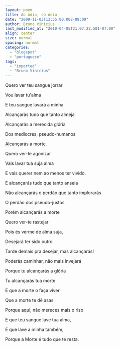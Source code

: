 ```yaml
---
layout: poem
title: Ao ódio, só ódio
date: "2009-11-03T13:55:00.002-08:00"
author: Bruno Vinícius
last_modified_at: "2010-04-05T21:07:22.501-07:00"
align: center
size: normal
spacing: normal
categories:
  - "blogspot"
  - "portuguese"
tags:
  - "imported"
  - "Bruno Vinícius"
---
```


Quero ver teu sangue jorrar

Vou lavar tu'alma

E teu sangue lavará a minha

Alcançarás tudo que tanto almeja

Alcançarás a merecida glória

Dos medíocres, pseudo-humanos

Alcançarás a morte.

Quero ver-te agonizar

Vais lavar tua suja alma

E vais querer nem ao menos ter vivido.

E alcançarás tudo que tanto anseia

Não alcançarás o perdão que tanto implorarás

O perdão dos pseudo-justos

Porém alcançarás a morte

Quero ver-te rastejar

Pois és verme de alma suja,

Desejará ter sido outro

Tarde demais pra desejar, mas alcançarás!

Poderás caminhar, não mais invejará

Porque tu alcançarás a glória

Tu alcançarás tua morte

E que a morte o faça viver

Que a morte te dê asas

Porque aqui, não mereces mais o riso

E que teu sangue lave tua alma,

E que lave a minha também,

Porque a Morte é tudo que te resta.